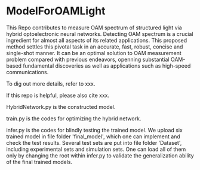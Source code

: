 # ModelForOAMLight
This Repo contributes to measure OAM spectrum of structured light via hybrid optoelectronic neural networks. Detecting OAM spectrum is a crucial ingredient for almost all aspects of its related applications. This proposed method settles this pivotal task in an accurate, fast, robust, concise and single-shot manner. It can be an optimal solution to OAM measurement problem compared with previous endeavors, openning substantial OAM-based fundamental discoveries as well as applications such as high-speed communications.

To dig out more details, refer to xxx.

If this repo is helpful, please also cite xxx.

HybridNetwork.py is the constructed model.

train.py is the codes for optimizing the hybrid network.

infer.py is the codes for blindly testing the trained model. We upload six trained model in file folder 'final_model', which one can implement and check the test results. Several test sets are put into file folder 'Dataset', including experimental sets and simulation sets. One can load all of them only by changing the root within infer.py to validate the generalization ability of the final trained models.
